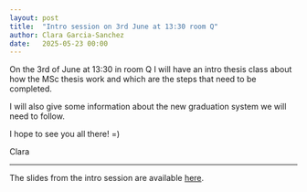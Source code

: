 ```yaml
---
layout: post
title:  "Intro session on 3rd June at 13:30 room Q"
author: Clara Garcia-Sanchez
date:   2025-05-23 00:00
---
```


On the 3rd of June at 13:30 in room Q I will have an intro thesis class about how the MSc thesis work and which are the steps that need to be completed.

I will also give some information about the new graduation system we will need to follow.

I hope to see you all there! =)


Clara

- - -

The slides from the intro session are available [here](https://geomatics.bk.tudelft.nl/geo2021/introsession/geo2021_intro_2025-06.pdf).